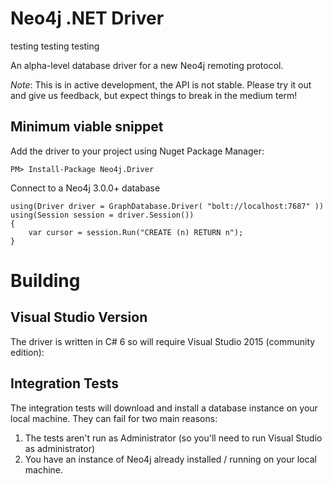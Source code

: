 # Neo4j .NET Driver

testing testing testing

An alpha-level database driver for a new Neo4j remoting protocol. 

*Note*: This is in active development, the API is not stable. Please try it out and give us feedback, but expect 
things to break in the medium term!

## Minimum viable snippet

Add the driver to your project using Nuget Package Manager:

    PM> Install-Package Neo4j.Driver

Connect to a Neo4j 3.0.0+ database

    using(Driver driver = GraphDatabase.Driver( "bolt://localhost:7687" ))
    using(Session session = driver.Session())
    {
        var cursor = session.Run("CREATE (n) RETURN n");
    }

# Building

## Visual Studio Version

The driver is written in C# 6 so will require Visual Studio 2015 (community edition):

## Integration Tests

The integration tests will download and install a database instance on your local machine.
They can fail for two main reasons:

1. The tests aren't run as Administrator (so you'll need to run Visual Studio as administrator)
2. You have an instance of Neo4j already installed / running on your local machine.

